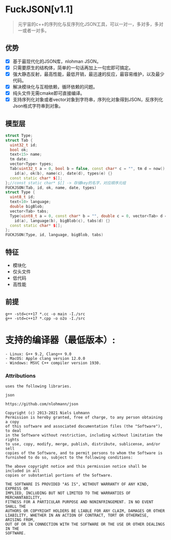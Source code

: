﻿# FuckJSON[v1.1]
> 元宇宙的c++的序列化与反序列化JSON工具，可以一对一，多对多，多对一或者一对多。

## 优势
- [x] 基于最现代化的JSON库，nlohman JSON。
- [x] 只需要原生的结构体，简单的一句话再加上一句宏即可搞定。
- [x] 强大静态反射，最高性能，最低开销，最迅速的反应，最容易维护，以及最少代码。
- [x] 解决模块化与互相依赖，循环依赖的问题。
- [x] 纯头文件无需cmake即可直接编译。
- [x] 支持序列化对象或者vector对象到字符串，序列化对象得到JSON，反序列化Json格式字符串到对象。

## 模型层
```c++
struct Type;
struct Tab {
  uint32_t id;
  bool ok;
  text<15> name;
  tm date;
  vector<Type> types;
  Tab(uint32_t a = 0, bool b = false, const char* c = "", tm d = now(), vector<Type> e = {}) :
	id(a), ok(b), name(c), date(d), types(e) {}
  const static char* $[];
};//const static char* $[] -> 存储key的名字，对应顺序元组
FUCKJSON(Tab, id, ok, name, date, types)
struct Type {
  uint8_t id;
  text<10> language;
  double bigBlob;
  vector<Tab> tabs;
  Type(uint8_t a = 0, const char* b = "", double c = 0, vector<Tab> d = {}) :
	id(a), language(b), bigBlob(c), tabs(d) {}
  const static char* $[];
};
FUCKJSON(Type, id, language, bigBlob, tabs)
```

## 特征
 - 模块化
 - 仅头文件
 - 低代码
 - 高性能

## 前提
```shell
g++ -std=c++17 *.cc -o main -I./src
g++ -std=c++17 *.cpp -o o2o -I./src
```
# 支持的编译器（最低版本）:
    - Linux: G++ 9.2, Clang++ 9.0
    - MacOS: Apple clang version 12.0.0 
    - Windows: MSVC C++ compiler version 1930.

### Attributions
    uses the following libraries.

	json 

    https://github.com/nlohmann/json

    Copyright (c) 2013-2021 Niels Lohmann
    Permission is hereby granted, free of charge, to any person obtaining a copy
    of this software and associated documentation files (the "Software"), to deal
    in the Software without restriction, including without limitation the rights
    to use, copy, modify, merge, publish, distribute, sublicense, and/or sell
    copies of the Software, and to permit persons to whom the Software is
    furnished to do so, subject to the following conditions:

    The above copyright notice and this permission notice shall be included in all
    copies or substantial portions of the Software.

    THE SOFTWARE IS PROVIDED "AS IS", WITHOUT WARRANTY OF ANY KIND, EXPRESS OR
    IMPLIED, INCLUDING BUT NOT LIMITED TO THE WARRANTIES OF MERCHANTABILITY,
    FITNESS FOR A PARTICULAR PURPOSE AND NONINFRINGEMENT. IN NO EVENT SHALL THE
    AUTHORS OR COPYRIGHT HOLDERS BE LIABLE FOR ANY CLAIM, DAMAGES OR OTHER
    LIABILITY, WHETHER IN AN ACTION OF CONTRACT, TORT OR OTHERWISE, ARISING FROM,
    OUT OF OR IN CONNECTION WITH THE SOFTWARE OR THE USE OR OTHER DEALINGS IN THE
    SOFTWARE.

